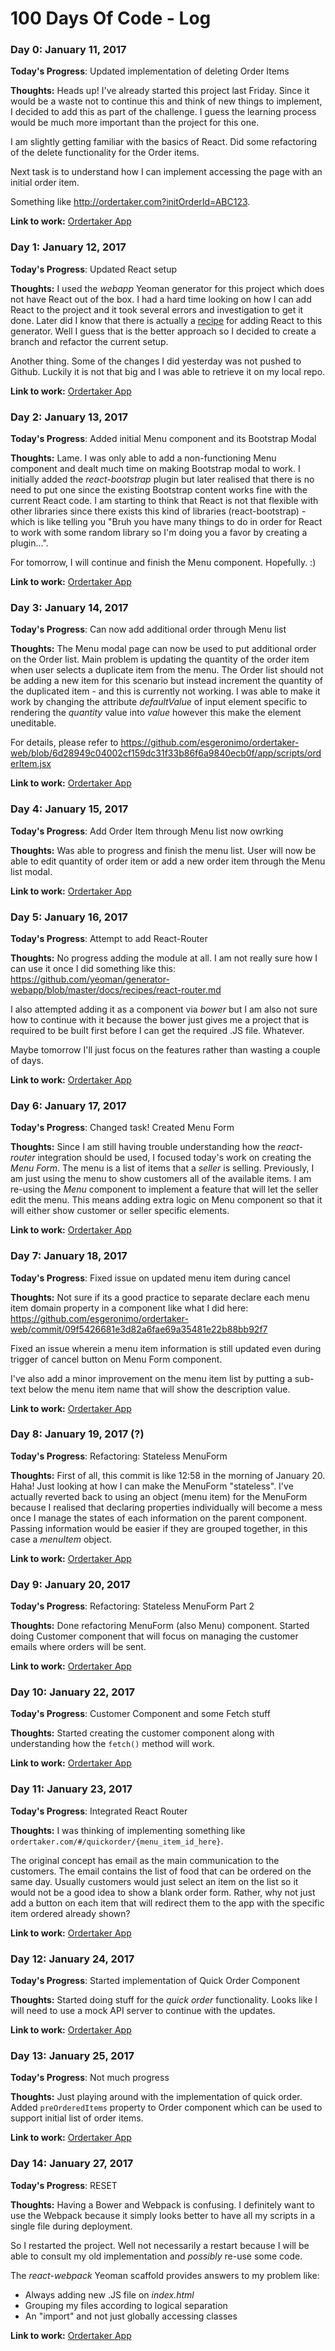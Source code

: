 # 100 Days Of Code - Log

### Day 0: January 11, 2017

**Today's Progress**: Updated implementation of deleting Order Items

**Thoughts:** Heads up! I've already started this project last Friday. Since it would be a waste not to continue this and think of new things to implement, I decided to add this as part of the challenge. I guess the learning process would be much more important than the project for this one.

I am slightly getting familiar with the basics of React. Did some refactoring of the delete functionality for the Order items.

Next task is to understand how I can implement accessing the page with an initial order item. 

Something like http://ordertaker.com?initOrderId=ABC123. 

**Link to work:** [Ordertaker App](https://github.com/esgeronimo/ordertaker-web/commit/8deb43943d0445bce23e1b84f4a7befd57744a79)

### Day 1: January 12, 2017

**Today's Progress**: Updated React setup

**Thoughts:** I used the _webapp_ Yeoman generator for this project which does not have React out of the box. I had a hard time looking on how I can add React to the project and it took several errors and investigation to get it done. Later did I know that there is actually a [recipe](https://github.com/yeoman/generator-webapp/blob/master/docs/recipes/react.md) for adding React to this generator. Well I guess that is the better approach so I decided to create a branch and refactor the current setup. 

Another thing. Some of the changes I did yesterday was not pushed to Github. Luckily it is not that big and I was able to retrieve it on my local repo.

**Link to work:** [Ordertaker App](https://github.com/esgeronimo/ordertaker-web/commit/7d034a69f48133f3fd699d006958a0570cf91f85)

### Day 2: January 13, 2017

**Today's Progress**: Added initial Menu component and its Bootstrap Modal

**Thoughts:** Lame. I was only able to add a non-functioning Menu component and dealt much time on making Bootstrap modal to work. I initially added the _react-bootstrap_ plugin but later realised that there is no need to put one since the existing Bootstrap content works fine with the current React code. I am starting to think that React is not that flexible with other libraries since there exists this kind of libraries (react-bootstrap) - which is like telling you "Bruh you have many things to do in order for React to work with some random library so I'm doing you a favor by creating a plugin...".

For tomorrow, I will continue and finish the Menu component. Hopefully. :)

**Link to work:** [Ordertaker App](https://github.com/esgeronimo/ordertaker-web/commit/7a77db5c91d4a8f57a79982682f05a9aa6ee4b8a)

### Day 3: January 14, 2017

**Today's Progress**: Can now add additional order through Menu list

**Thoughts:** The Menu modal page can now be used to put additional order on the Order list. Main problem is updating the quantity of the order item when user selects a duplicate item from the menu. The Order list should not be adding a new item for this scenario but instead increment the quantity of the duplicated item - and this is currently not working. I was able to make it work by changing the attribute _defaultValue_ of input element specific to rendering the _quantity_ value into _value_ however this make the element uneditable.

For details, please refer to https://github.com/esgeronimo/ordertaker-web/blob/6d28949c04002cf159dc31f33b86f6a9840ecb0f/app/scripts/orderItem.jsx

**Link to work:** [Ordertaker App](https://github.com/esgeronimo/ordertaker-web)

### Day 4: January 15, 2017

**Today's Progress**: Add Order Item through Menu list now owrking

**Thoughts:** Was able to progress and finish the menu list. User will now be able to edit quantity of order item or add a new order item through the Menu list modal.

**Link to work:** [Ordertaker App](https://github.com/esgeronimo/ordertaker-web)

### Day 5: January 16, 2017

**Today's Progress**: Attempt to add React-Router

**Thoughts:** No progress adding the module at all. I am not really sure how I can use it once I did something like this: https://github.com/yeoman/generator-webapp/blob/master/docs/recipes/react-router.md

I also attempted adding it as a component via _bower_ but I am also not sure how to continue with it because the bower just gives me a project that is required to be built first before I can get the required .JS file. Whatever.

Maybe tomorrow I'll just focus on the features rather than wasting a couple of days.

**Link to work:** [Ordertaker App](https://github.com/esgeronimo/ordertaker-web)

### Day 6: January 17, 2017

**Today's Progress**: Changed task! Created Menu Form

**Thoughts:** Since I am still having trouble understanding how the _react-router_ integration should be used, I focused today's work on creating the _Menu Form_. The menu is a list of items that a _seller_ is selling. Previously, I am just using the menu to show customers all of the available items. I am re-using the _Menu_ component to implement a feature that will let the seller edit the menu. This means adding extra logic on Menu component so that it will either show customer or seller specific elements.

**Link to work:** [Ordertaker App](https://github.com/esgeronimo/ordertaker-web)

### Day 7: January 18, 2017

**Today's Progress**: Fixed issue on updated menu item during cancel

**Thoughts:** Not sure if its a good practice to separate declare each menu item domain property in a component like what I did here:
https://github.com/esgeronimo/ordertaker-web/commit/09f5426681e3d82a6fae69a35481e22b88bb92f7

Fixed an issue wherein a menu item information is still updated even during trigger of cancel button on Menu Form component. 

I've also add a minor improvement on the menu item list by putting a sub-text below the menu item name that will show the description value.

**Link to work:** [Ordertaker App](https://github.com/esgeronimo/ordertaker-web)

### Day 8: January 19, 2017 (?)

**Today's Progress**: Refactoring: Stateless MenuForm

**Thoughts:** First of all, this commit is like 12:58 in the morning of January 20. Haha!
Just looking at how I can make the MenuForm "stateless". I've actually reverted back to using an object (menu item) for the MenuForm because I realised that declaring properties individually will become a mess once I manage the states of each information on the parent component. Passing information would be easier if they are grouped together, in this case a _menuItem_ object. 

**Link to work:** [Ordertaker App](https://github.com/esgeronimo/ordertaker-web)

### Day 9: January 20, 2017

**Today's Progress**: Refactoring: Stateless MenuForm Part 2

**Thoughts:** Done refactoring MenuForm (also Menu) component. Started doing Customer component that will focus on managing the customer emails where orders will be sent.

**Link to work:** [Ordertaker App](https://github.com/esgeronimo/ordertaker-web)

### Day 10: January 22, 2017

**Today's Progress**: Customer Component and some Fetch stuff

**Thoughts:** Started creating the customer component along with understanding how the `fetch()` method will work.

**Link to work:** [Ordertaker App](https://github.com/esgeronimo/ordertaker-web)

### Day 11: January 23, 2017

**Today's Progress**: Integrated React Router

**Thoughts:** I was thinking of implementing something like `ordertaker.com/#/quickorder/{menu_item_id_here}`. 

The original concept has email as the main communication to the customers. The email contains the list of food that can be ordered on the same day. Usually customers would just select an item on the list so it would not be a good idea to show a blank order form. Rather, why not just add a button on each item that will redirect them to the app with the specific item ordered already shown? 

**Link to work:** [Ordertaker App](https://github.com/esgeronimo/ordertaker-web)

### Day 12: January 24, 2017

**Today's Progress**: Started implementation of Quick Order Component

**Thoughts:** Started doing stuff for the _quick order_ functionality. Looks like I will need to use a mock API server to continue with the updates.

**Link to work:** [Ordertaker App](https://github.com/esgeronimo/ordertaker-web)

### Day 13: January 25, 2017

**Today's Progress**: Not much progress

**Thoughts:** Just playing around with the implementation of quick order. Added `preOrderedItems` property to Order component which can be used to support initial list of order items.

**Link to work:** [Ordertaker App](https://github.com/esgeronimo/ordertaker-web)

### Day 14: January 27, 2017

**Today's Progress**: RESET

**Thoughts:** Having a Bower and Webpack is confusing. I definitely want to use the Webpack because it simply looks better to have all my scripts in a single file during deployment.

So I restarted the project. Well not necessarily a restart because I will be able to consult my old implementation and _possibly_ re-use some code.

The _react-webpack_ Yeoman scaffold provides answers to my problem like:
* Always adding new .JS file on _index.html_
* Grouping my files according to logical separation
* An "import" and not just globally accessing classes

**Link to work:** [Ordertaker App](https://github.com/esgeronimo/ordertaker-web)
